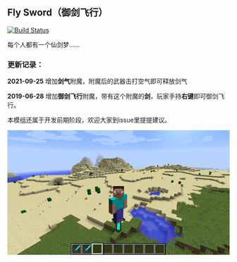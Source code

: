 ## Fly Sword（御剑飞行）
[![Build Status](https://www.travis-ci.org/ClaymanTwinkle/FlySword.svg?branch=master)](https://www.travis-ci.org/ClaymanTwinkle/FlySword)

每个人都有一个仙剑梦……

### 更新记录：

**2021-09-25** 增加**剑气**附魔，附魔后的武器击打空气即可释放剑气

**2019-06-28** 增加**御剑飞行**附魔，带有这个附魔的**剑**，玩家手持**右键**即可御剑飞行。

本模组还属于开发前期阶段，欢迎大家到issue里提提建议。

![模组图](./img/1.png)